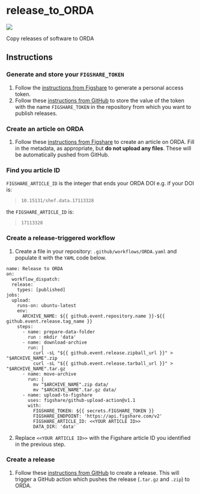 # release_to_ORDA

![](https://img.shields.io/badge/ORDA--DOI-10.15131%2Fshef.data.17113328-lightgrey)

Copy releases of software to ORDA

## Instructions
### Generate and store your `FIGSHARE_TOKEN`

1. Follow the [instructions from Figshare](https://help.figshare.com/article/how-to-get-a-personal-token) to generate a personal access token.
2. Follow these [instructions from GitHub](https://docs.github.com/en/actions/security-guides/encrypted-secrets#creating-encrypted-secrets-for-a-repository) to store the value of the token with the name `FIGSHARE_TOKEN` in the repository from which you want to publish releases.

### Create an article on ORDA

1. Follow these [instructions from Figshare](https://help.figshare.com/article/how-to-upload-and-publish-your-data) to create an article on ORDA. Fill in the metadata, as appropriate, but **do not upload any files**. These will be automatically pushed from GitHub.

### Find you article ID

`FIGSHARE_ARTICLE_ID` is the integer that ends your ORDA DOI e.g. if your DOI is:

> `10.15131/shef.data.17113328`

the `FIGSHARE_ARTICLE_ID` is:

> `17113328`

### Create a release-triggered workflow

1. Create a file in your repository: `.github/workflows/ORDA.yaml` and populate it with the `YAML` code below.

```{YAML}
name: Release to ORDA
on:
  workflow_dispatch:
  release:
    types: [published]
jobs:
  upload:
    runs-on: ubuntu-latest
    env:
      ARCHIVE_NAME: ${{ github.event.repository.name }}-${{ github.event.release.tag_name }}
    steps:
      - name: prepare-data-folder
        run : mkdir 'data'
      - name: download-archive
        run: |
          curl -sL "${{ github.event.release.zipball_url }}" > "$ARCHIVE_NAME".zip
          curl -sL "${{ github.event.release.tarball_url }}" > "$ARCHIVE_NAME".tar.gz
      - name: move-archive
        run: |
          mv "$ARCHIVE_NAME".zip data/
          mv "$ARCHIVE_NAME".tar.gz data/
      - name: upload-to-figshare
        uses: figshare/github-upload-action@v1.1
        with:
          FIGSHARE_TOKEN: ${{ secrets.FIGSHARE_TOKEN }}
          FIGSHARE_ENDPOINT: 'https://api.figshare.com/v2'
          FIGSHARE_ARTICLE_ID: <<YOUR ARTICLE ID>>
          DATA_DIR: 'data'
```

2. Replace `<<YOUR ARTICLE ID>>` with the Figshare article ID you identified in the previous step.

### Create a release

1. Follow these [instructions from GitHub](https://docs.github.com/en/repositories/releasing-projects-on-github/managing-releases-in-a-repository#creating-a-release) to create a release. This will trigger a GitHub action which pushes the release (`.tar.gz` and `.zip`) to ORDA.

